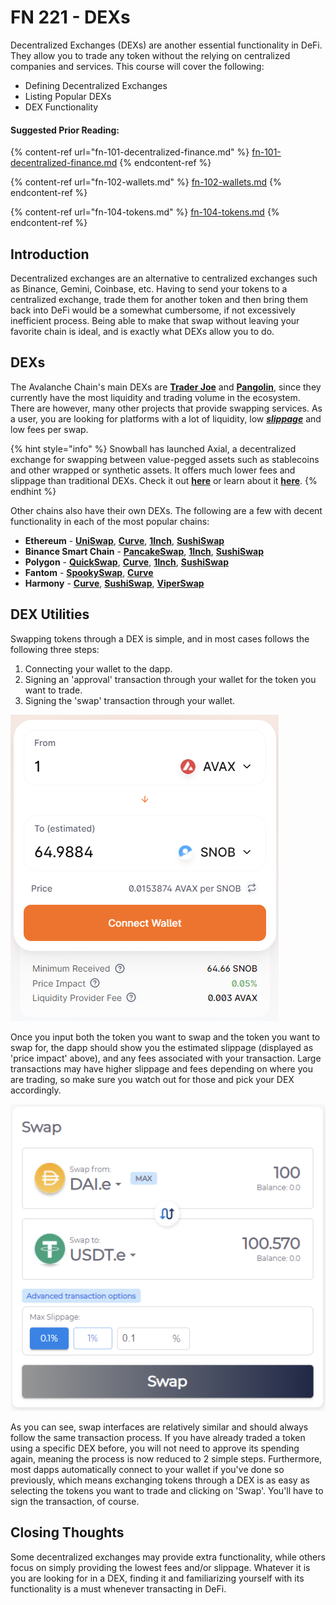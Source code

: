 # FN 221 - DEXs

Decentralized Exchanges (DEXs) are another essential functionality in DeFi. They allow you to trade any token without the relying on centralized companies and services. This course will cover the following:

* Defining Decentralized Exchanges
* Listing Popular DEXs
* DEX Functionality

#### Suggested Prior Reading:

{% content-ref url="fn-101-decentralized-finance.md" %}
[fn-101-decentralized-finance.md](fn-101-decentralized-finance.md)
{% endcontent-ref %}

{% content-ref url="fn-102-wallets.md" %}
[fn-102-wallets.md](fn-102-wallets.md)
{% endcontent-ref %}

{% content-ref url="fn-104-tokens.md" %}
[fn-104-tokens.md](fn-104-tokens.md)
{% endcontent-ref %}

## Introduction

Decentralized exchanges are an alternative to centralized exchanges such as Binance, Gemini, Coinbase, etc. Having to send your tokens to a centralized exchange, trade them for another token and then bring them back into DeFi would be a somewhat cumbersome, if not excessively inefficient process. Being able to make that swap without leaving your favorite chain is ideal, and is exactly what DEXs allow you to do.

## DEXs

The Avalanche Chain's main DEXs are [**Trader Joe**](https://www.traderjoexyz.com/#/trade) and [**Pangolin**](https://app.pangolin.exchange/#/swap), since they currently have the most liquidity and trading volume in the ecosystem. There are however, many other projects that provide swapping services. As a user, you are looking for platforms with a lot of liquidity, low [_**slippage**_](../../resources/defi-glossary.md#slippage) and low fees per swap.

{% hint style="info" %}
Snowball has launched Axial, a decentralized exchange for swapping between value-pegged assets such as stablecoins and other wrapped or synthetic assets. It offers much lower fees and slippage than traditional DEXs. Check it out [**here**](https://axial.exchange) or learn about it [**here**](https://docs.axial.exchange).
{% endhint %}

Other chains also have their own DEXs. The following are a few with decent functionality in each of the most popular chains:

* **Ethereum** - [**UniSwap**](https://app.uniswap.org/#/swap), [**Curve**](https://curve.fi), [**1Inch**](https://app.1inch.io/#/1/swap), [**SushiSwap**](https://app.sushi.com/swap)
* **Binance Smart Chain** - [**PancakeSwap**](https://pancakeswap.finance/swap), [**1Inch**](https://app.1inch.io/#/56/swap), [**SushiSwap**](https://app.sushi.com/swap)
* **Polygon** - [**QuickSwap**](https://quickswap.exchange/#/swap), [**Curve**](https://polygon.curve.fi), [**1Inch**](https://app.1inch.io/#/137/swap), [**SushiSwap**](https://app.sushi.com/swap)
* **Fantom** - [**SpookySwap**](https://spookyswap.finance/swap), [**Curve**](https://ftm.curve.fi)
* **Harmony** - [**Curve**](https://harmony.curve.fi), [**SushiSwap**](https://app.sushi.com/swap), [**ViperSwap**](https://viperswap.one/#/swap)

## DEX Utilities

Swapping tokens through a DEX is simple, and in most cases follows the following three steps:

1. Connecting your wallet to the dapp.
2. Signing an 'approval' transaction through your wallet for the token you want to trade.
3. Signing the 'swap' transaction through your wallet.

![Trading 1 AVAX for SNOB on Pangolin](<../../.gitbook/assets/image (11) (1).png>)

Once you input both the token you want to swap and the token you want to swap for, the dapp should show you the estimated slippage (displayed as 'price impact' above), and any fees associated with your transaction. Large transactions may have higher slippage and fees depending on where you are trading, so make sure you watch out for those and pick your DEX accordingly.

![Trading 100 DAI.e for USDT.e on Snowball's StableVault](<../../.gitbook/assets/image (15).png>)

As you can see, swap interfaces are relatively similar and should always follow the same transaction process. If you have already traded a token using a specific DEX before, you will not need to approve its spending again, meaning the process is now reduced to 2 simple steps. Furthermore, most dapps automatically connect to your wallet if you've done so previously, which means exchanging tokens through a DEX is as easy as selecting the tokens you want to trade and clicking on 'Swap'. You'll have to sign the transaction, of course.

## Closing Thoughts

Some decentralized exchanges may provide extra functionality, while others focus on simply providing the lowest fees and/or slippage. Whatever it is you are looking for in a DEX, finding it and familiarizing yourself with its functionality is a must whenever transacting in DeFi.
